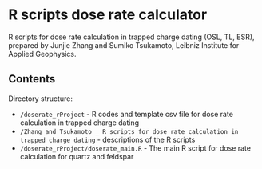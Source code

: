 # R scripts dose rate calculator

R scripts for dose rate calculation in trapped charge dating (OSL, TL, ESR), prepared by Junjie Zhang and Sumiko Tsukamoto, Leibniz Institute for Applied Geophysics.

## Contents

Directory structure:
* `/doserate_rProject` - R codes and template csv file for dose rate calculation in trapped charge dating
* `/Zhang and Tsukamoto _ R scripts for dose rate calculation in trapped charge dating` - descriptions of the R scripts
* `/doserate_rProject/doserate_main.R` - The main R script for dose rate calculation for quartz and feldspar
